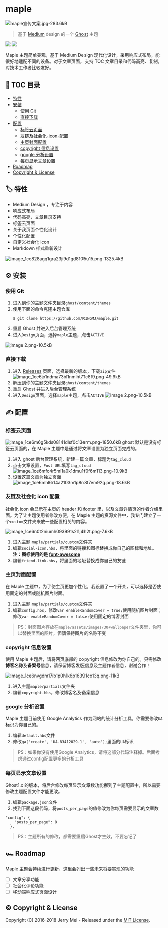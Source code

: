 # maple
![maple宣传文案.jpg-283.6kB][1]

>基于 [Medium](https://medium.com/) design 的一个 [Ghost](https://ghost.org/) 主题

[![][2]](https://ghost.org/) [![][3]](https://mit-license.org/)

Maple 主题简单美观，基于 Medium Design 现代化设计，采用响应式布局，能很好地适配不同的设备。对于文章页面，支持 TOC 文章目录和代码高亮、复制，对技术工作者比较友好。

## 📝 TOC 目录

- [特性](#️-特性)
- [安装](#️-安装)
    - [使用 Git](#使用-git)
    - [直接下载](#直接下载)
- [配置](#️-配置)
    - [标签云页面](#标签云页面)
    - [友链及社会化-icon-配置](#友链及社会化-icon-配置)
    - [主页封面配置](#主页封面配置)
    - [copyright 信息设置](#copyright-信息设置)
    - [google 分析设置](#google-分析设置)
    - [每页显示文章设置](#每页显示文章设置)
- [Roadmap](#️-roadmap)
- [Copyright & License](#️-copyright--license)

## 🏷️ 特性

- Medium Design ，专注于内容
- 响应式布局
- 代码高亮，文章目录支持
- 标签云页面
- 关于我页面个性化设计
- 个性化配置
- 自定义社会化 icon
- Markdown 样式重新设计

![image_1ce828agq1gra23ji9d1gd8105u15.png-1325.4kB][4]

## ⚙️ 安装

### 使用 Git
1. 进入到你的主题文件夹目录`ghost/content/themes`
2. 使用下面的命令克隆主题仓库
    ```
    $ git clone https://github.com/KINGMJ/maple.git
    
    ```
3. 重启 Ghost 并进入后台管理系统
4. 进入`Design`页面，选择`maple`主题，点击`ACTIVE`

![Image [2].png-10.5kB][5]

### 直接下载
1. 进入 [Releases][6] 页面，选择最新的版本，下载`zip`文件
![image_1ce6jo1ndma73bl1nmlht71c8f9.png-49.9kB][7]
2. 解压到你的主题文件夹目录`ghost/content/themes`
3. 重启 Ghost 并进入后台管理系统
4. 进入`Design`页面，选择`maple`主题，点击`ACTIVE`
![Image [2].png-10.5kB][8]

## ✍️ 配置

### 标签云页面
![image_1ce6m6g5kds08141dlsf0c13erm.png-1850.6kB][9]
ghost 默认是没有标签云页面的，在 Maple 主题中是通过将文章设置为独立页面完成的。
1. 进入 ghost 后台管理系统，新建一篇文章，标题为`tag_cloud`
2. 点击文章设置，`Post URL`填写`tag_cloud`
![image_1ce6mfc4r5mi1a0k1dmu1f0f6m113.png-10.9kB][10]
3. 设置这篇文章为独立页面
![image_1ce6mhl6r14a2103m1p8n8t7em92g.png-18.6kB][11]

### 友链及社会化 icon 配置
社会化 icon 会显示在主页的 header 和 footer 里，以及文章详情页的作者介绍里面。为了让主题使用者修改方便，在 Maple 主题的资源文件中，我专门建立了一个`custom`文件夹来放一些配置相关的内容。

![image_1ce6n0t2niumh093991s2l1j4h2t.png-7.6kB][12]

1. 进入主题 `maple/partials/custom`文件夹
2. 编辑`social-icon.hbs`，将里面的链接和图标替换成你自己的图标和地址。**注：图标使用的是 [font-awesome][13]**
3. 编辑`friend-link.hbs`，将里面的地址替换成你自己的友链

### 主页封面配置
在 Maple 主题中，为了使主页更加个性化，我设置了一个开关，可以选择是否使用固定的封面或随机图片封面。
1. 进入主题 `maple/partials/custom`文件夹
2. 编辑`config.hbs`，修改`var enableRandomCover = true;`使用随机图片封面；修改``var enableRandomCover = false;``使用固定的博客封面

>PS：封面图片存放在`maple/assets/images/30+wallpaper`文件夹里，你可以替换里面的图片，**但请保持图片的名称不变**

### copyright 信息设置
使用 Maple 主题后，请将网页底部的 copyright 信息修改为你自己的。只需修改**博客名称**及**备案号**信息，请保留博客发版信息及主题作者信息，谢谢合作！

![image_1ce6nvgdm17ib1p0h1k6p16391co13q.png-11kB][14]
1. 进入主题`maple/partials`文件夹
2. 编辑`copyright.hbs`，修改博客名及备案信息

### google 分析设置
Maple 主题目前使用 Google Analytics 作为网站的统计分析工具，你需要修改`UA`标识为你自己的。
1. 编辑`default.hbs`文件
2. 修改`ga('create', 'UA-83412029-1', 'auto');`里面的`UA`标识

> PS：如果你没有使用Google Analytics，请将这部分代码注释掉。后面考虑通过config配置更多的分析工具

### 每页显示文章设置
Ghost1.x 的版本，将后台修改每页显示文章数功能挪到了主题配置中，所以需要修改主题配置文件才能更改。
1. 编辑`package.json`文件
2. 找到下面这段代码，将`posts_per_page`的值修改为你每页需要显示的文章数
```
"config": {
    "posts_per_page": 8
  },
```

> PS：主题所有的修改，都需要重启Ghost才生效，不要忘记了

## 🏎️ Roadmap
Maple 主题会持续进行更新，这里会列出一些未来将要实现的功能

- [ ] 文章分享功能
- [ ] 社会化评论功能
- [ ] 移动端响应式页面设计

## ©️ Copyright & License
Copyright (C) 2016-2018 Jerry Mei - Released under the [MIT License](https://mit-license.org/).


  [1]: http://static.zybuluo.com/Jerry-MEI/7hk1pkhgqrm8bz2ol98zvf2p/maple%E5%AE%A3%E4%BC%A0%E6%96%87%E6%A1%88.jpg
  [2]:https://img.shields.io/badge/ghost-v1.x.x-green.svg
  [3]:https://img.shields.io/dub/l/vibe-d.svg
  [4]: http://static.zybuluo.com/Jerry-MEI/wu92ledrgdcurl4133yuy7fc/image_1ce828agq1gra23ji9d1gd8105u15.png
  [5]: http://static.zybuluo.com/Jerry-MEI/ljrx5gitvzshkqpmtqjvabii/Image%20%5B2%5D.png
  [6]: https://github.com/KINGMJ/maple/releases
  [7]: http://static.zybuluo.com/Jerry-MEI/8v9j2yybinh3uw9k28nq1pm1/image_1ce6jo1ndma73bl1nmlht71c8f9.png
  [8]: http://static.zybuluo.com/Jerry-MEI/ljrx5gitvzshkqpmtqjvabii/Image%20%5B2%5D.png
  [9]: http://static.zybuluo.com/Jerry-MEI/ju9pnzfqkxyf3d9bm4b1bm95/image_1ce6m6g5kds08141dlsf0c13erm.png
  [10]: http://static.zybuluo.com/Jerry-MEI/0xmc9g424ap3ijsq8nzbyo7s/image_1ce6mfc4r5mi1a0k1dmu1f0f6m113.png
  [11]: http://static.zybuluo.com/Jerry-MEI/q77dhz32zjbrzbx05yp9iigt/image_1ce6mhl6r14a2103m1p8n8t7em92g.png
  [12]: http://static.zybuluo.com/Jerry-MEI/lpjx7s75v0d32u5xm5tplzrq/image_1ce6n0t2niumh093991s2l1j4h2t.png
  [13]: https://fontawesome.com/
  [14]: http://static.zybuluo.com/Jerry-MEI/pb10iewyz4jp1ugriy209r7d/image_1ce6nvgdm17ib1p0h1k6p16391co13q.png